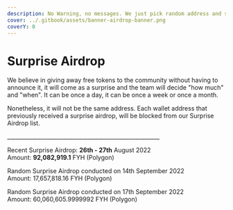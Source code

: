 ```yaml
---
description: No Warning, no messages. We just pick random address and send to them
cover: ../.gitbook/assets/banner-airdrop-banner.png
coverY: 0
---
```


# Surprise Airdrop

We believe in giving away free tokens to the community without having to announce it, it will come as a surprise and the team will decide "how much" and "when". It can be once a day, it can be once a week or once a month.

Nonetheless, it will not be the same address. Each wallet address that previously received a surprise airdrop, will be blocked from our Surprise Airdrop list.



\_\_\_\_\_\_\_\_\_\_\_\_\_\_\_\_\_\_\_\_\_\_\_\_\_\_\_\_\_\_\_\_\_\_\_\_\_\_\_\_\_\_\_\_\_\_\_\_\_\_\_\_\_\_\_

Recent Surprise Airdrop: **26th - 27th** August 2022 \
Amount: **92,082,919.1** FYH (Polygon)

Random Surprise Airdrop conducted on 14th September 2022\
Amount: 17,657,818.16 FYH (Polygon)

Random Surprise Airdrop conducted on 17th September 2022\
Amount: 60,060,605.9999992 FYH (Polygon)

